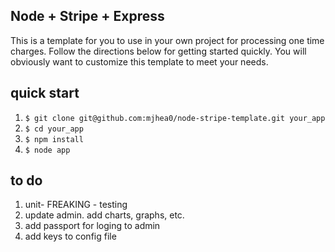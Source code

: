 ## Node + Stripe + Express

This is a template for you to use in your own project for processing one time charges. Follow the directions below for getting started quickly. You will obviously want to customize this template to meet your needs. 

## quick start

1. `$ git clone git@github.com:mjhea0/node-stripe-template.git your_app`
2. `$ cd your_app`
3. `$ npm install`
4. `$ node app`

## to do

1. unit- FREAKING - testing
2. update admin. add charts, graphs, etc.
3. add passport for loging to admin
4. add keys to config file
